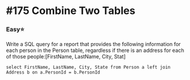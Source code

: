 # \#175 Combine Two Tables

### Easy:star:

Write a SQL query for a report that provides the following information for each person in the Person table, regardless if there is an address for each of those people:\[FirstName, LastName, City, Stat\]

```text
select FirstName, LastName, City, State from Person a left join 
Address b on a.PersonId = b.PersonId
```

